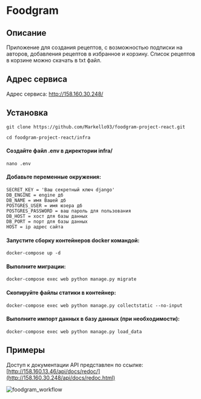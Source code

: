 # Foodgram
## Описание
Приложение для создания рецептов, с возможностью подписки на авторов,
добавления рецептов в избранное и корзину. Список рецептов в корзине можно
скачать в txt файл.

## Адрес сервиса
Адрес сервиса: http://158.160.30.248/

## Установка
```
git clone https://github.com/Markello93/foodgram-project-react.git
```
```
cd foodgram-project-react/infra
```

#### Создайте файл .env в директории infra/
```
nano .env
```

#### Добавьте переменные окружения:
```
SECRET_KEY = 'Ваш секретный ключ django'
DB_ENGINE = engine дб
DB_NAME = имя Вашей дб
POSTGRES_USER = имя юзера дб
POSTGRES_PASSWORD = ваш пароль для пользования 
DB_HOST = хост для базы данных
DB_PORT = порт для базы данных
HOST = ip адрес сайта
```
#### Запустите сборку контейнеров docker командой:
```
docker-compose up -d
```

#### Выполните миграции:
```
docker-compose exec web python manage.py migrate
```
#### Скопируйте файлы статики в контейнер:
```
docker-compose exec web python manage.py collectstatic --no-input
```
#### Выполните импорт данных в базу данных (при необходимости):
```
docker-compose exec web python manage.py load_data
```

## Примеры
Доступ к документации API представлен по ссылке:
[http://158.160.13.46/api/docs/redoc/](http://158.160.30.248/api/docs/redoc.html)

![foodgram_workflow](https://github.com/Markello93/foodgram-project-react/actions/workflows/foodgram_workflow.yml/badge.svg)